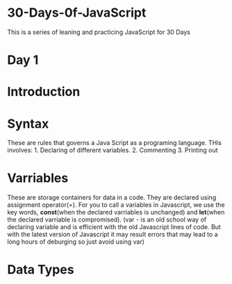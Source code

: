 # 30-Days-0f-JavaScript
This is a series of leaning and practicing JavaScript for 30 Days
# Day 1
  # Introduction
  
  # Syntax
  These are rules that governs a Java Script as a programing language. THis involves:
    1. Declaring of different variables.
    2. Commenting
    3. Printing out
  # Varriables
  These are storage containers for data in a code.  They are declared using assignment operator(=). For you to call a variables in Javascript, we use the key words, **const**(when the declared varriables is unchanged) and **let**(when the declared varriable is compromised). (var -  is an old school way of declaring variable and is efficient with the old Javascript lines of code. But with the latest version of Javascript it may result errors that may lead to a long hours of deburging so just avoid using var)
  # Data Types
